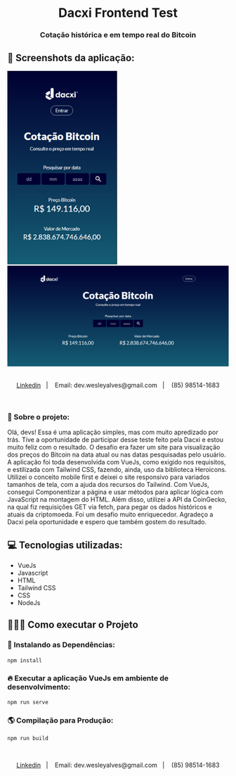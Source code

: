 <h1 align="center">Dacxi Frontend Test</h1>
<h3 align="center">Cotação histórica e em tempo real do Bitcoin</h3>

## 📸 Screenshots da aplicação:
<div>
  <img style="width: 250px" src="./public/mobile_screen.png" alt="home"/>
  <img style="width: 750px" src="./public/desktop_screen.png" alt="home"/>
</div>

</br>
<p align="center">
  <a href="linkedin.com/in/wesley-emanuel-alves-de-oliveira-7b05781b9">Linkedin</a>&nbsp;&nbsp;&nbsp;|&nbsp;&nbsp;&nbsp;
  <a>Email: dev.wesleyalves@gmail.com</a>&nbsp;&nbsp;&nbsp;|&nbsp;&nbsp;&nbsp;
  <span>(85) 98514-1683</span>
</p> </br>

### 📝 Sobre o projeto:
Olá, devs! Essa é uma aplicação simples, mas com muito apredizado por trás. Tive a oportunidade de participar desse teste 
feito pela Dacxi e estou muito feliz com o resultado.
O desafio era fazer um site para visualização dos preços do Bitcoin na data atual ou nas datas pesquisadas pelo usuário.
A aplicação foi toda desenvolvida com VueJs, como exigido nos requisitos, e estilizada com Tailwind CSS, fazendo, ainda, uso da biblioteca 
Heroicons. Utilizei o conceito mobile first e deixei o site responsivo para variados tamanhos de tela, com a ajuda dos recursos do Tailwind. Com VueJs, 
consegui Componentizar a página e usar métodos para aplicar lógica com JavaScript na montagem do HTML. Além disso, utilizei a API da CoinGecko,
na qual fiz requisições GET via fetch, para pegar os dados históricos e atuais da criptomoeda. 
Foi um desafio muito enriquecedor. Agradeço a Dacxi pela oportunidade e espero que também gostem do resultado.

## 💻 Tecnologias utilizadas:
- VueJs
- Javascript
- HTML
- Tailwind CSS
- CSS
- NodeJs

## 🏃🏻‍♂️ Como executar o Projeto

### 🔧 Instalando as Dependências:
```
npm install
```

### 🔥 Executar a aplicação VueJs em ambiente de desenvolvimento:
```
npm run serve
```

### 🌎 Compilação para Produção:
```
npm run build
```

</br>
<p align="center">
  <a href="linkedin.com/in/wesley-emanuel-alves-de-oliveira-7b05781b9">Linkedin</a>&nbsp;&nbsp;&nbsp;|&nbsp;&nbsp;&nbsp;
  <a>Email: dev.wesleyalves@gmail.com</a>&nbsp;&nbsp;&nbsp;|&nbsp;&nbsp;&nbsp;
  <span>(85) 98514-1683</span>
</p> </br>
